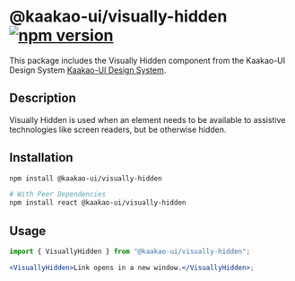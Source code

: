 # @kaakao-ui/visually-hidden [![npm version](https://flat.badgen.net/npm/v/@kaakao-ui/visually-hidden)](https://www.npmjs.com/package/@kaakao-ui/visually-hidden)

This package includes the Visually Hidden component from the Kaakao-UI Design System
[Kaakao-UI Design System](https://github.com/kaakao-ui).

## Description

Visually Hidden is used when an element needs to be available to assistive technologies like screen readers, but be otherwise hidden.

## Installation

```sh
npm install @kaakao-ui/visually-hidden

# With Peer Dependencies
npm install react @kaakao-ui/visually-hidden
```

## Usage

```jsx
import { VisuallyHidden } from "@kaakao-ui/visually-hidden";

<VisuallyHidden>Link opens in a new window.</VisuallyHidden>;
```
